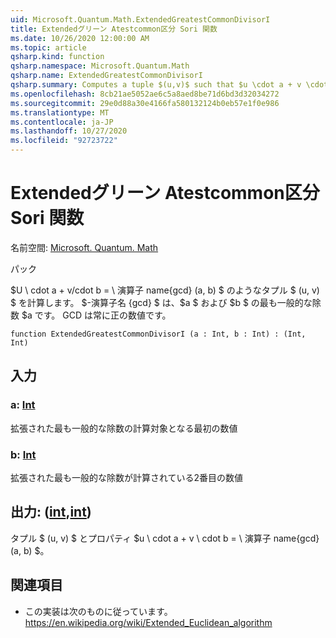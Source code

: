 ```yaml
---
uid: Microsoft.Quantum.Math.ExtendedGreatestCommonDivisorI
title: Extendedグリーン Atestcommon区分 Sori 関数
ms.date: 10/26/2020 12:00:00 AM
ms.topic: article
qsharp.kind: function
qsharp.namespace: Microsoft.Quantum.Math
qsharp.name: ExtendedGreatestCommonDivisorI
qsharp.summary: Computes a tuple $(u,v)$ such that $u \cdot a + v \cdot b = \operatorname{GCD}(a, b)$, where $\operatorname{GCD}$ is $a$ greatest common divisor of $a$ and $b$. The GCD is always positive.
ms.openlocfilehash: 8cb21ae5052ae6c5a8aed8be71d6bd3d32034272
ms.sourcegitcommit: 29e0d88a30e4166fa580132124b0eb57e1f0e986
ms.translationtype: MT
ms.contentlocale: ja-JP
ms.lasthandoff: 10/27/2020
ms.locfileid: "92723722"
---
```

# <a name="extendedgreatestcommondivisori-function"></a>Extendedグリーン Atestcommon区分 Sori 関数

名前空間: [Microsoft. Quantum. Math](xref:Microsoft.Quantum.Math)

パック [](https://nuget.org/packages/)


$U \ cdot a + v/cdot b = \ 演算子 name{gcd} (a, b) $ のようなタプル $ (u, v) $ を計算します。 $-演算子名 {gcd} $ は、$a $ および $b $ の最も一般的な除数 $a です。 GCD は常に正の数値です。

```qsharp
function ExtendedGreatestCommonDivisorI (a : Int, b : Int) : (Int, Int)
```


## <a name="input"></a>入力

### <a name="a--int"></a>a: [Int](xref:microsoft.quantum.lang-ref.int)

拡張された最も一般的な除数の計算対象となる最初の数値


### <a name="b--int"></a>b: [Int](xref:microsoft.quantum.lang-ref.int)

拡張された最も一般的な除数が計算されている2番目の数値



## <a name="output--intint"></a>出力: ([int](xref:microsoft.quantum.lang-ref.int),[int](xref:microsoft.quantum.lang-ref.int))

タプル $ (u, v) $ とプロパティ $u \ cdot a + v \ cdot b = \ 演算子 name{gcd} (a, b) $。

## <a name="references"></a>関連項目

- この実装は次のものに従っています。 https://en.wikipedia.org/wiki/Extended_Euclidean_algorithm